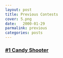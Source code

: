 ```yaml
---
layout: post
title: Previous Contests
cover: 5.png
date:   2000-01-29
parmalink: previous
categories: posts
---
```


### [#1 Candy Shooter](http://www.engigames.com/contests/n1)

